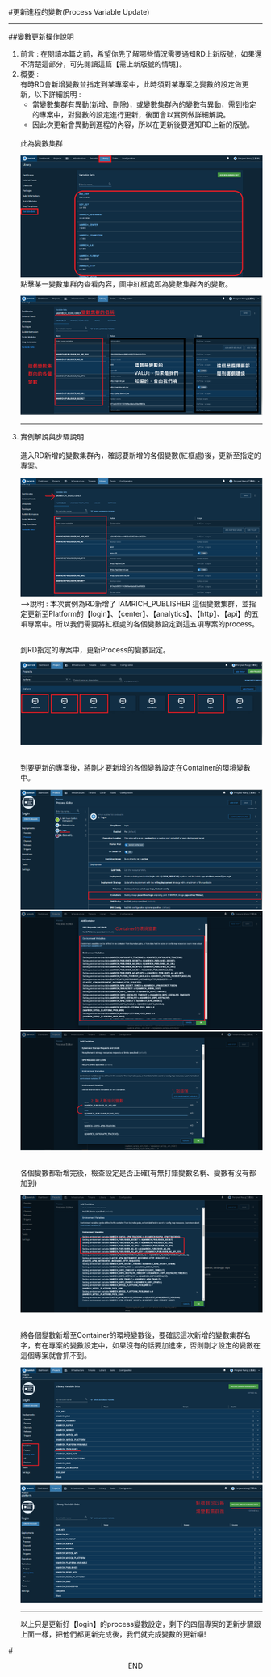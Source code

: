 #更新進程的變數(Process Variable Update)<hr>
##變數更新操作說明
<br>
<ol>
<li>前言 : 
在閱讀本篇之前，希望你先了解哪些情況需要通知RD上新版號，如果還不清楚這部分，可先閱讀這篇【需上新版號的情境】。
<li>概要 : 
<br>
有時RD會新增變數並指定到某專案中，此時須對某專案之變數的設定做更新，以下詳細說明 :
<ul>
<li>當變數集群有異動(新增、刪除)，或變數集群內的變數有異動，需到指定的專案中，對變數的設定進行更新，後面會以實例做詳細解說。
<li>因此次更新會異動到進程的內容，所以在更新後要通知RD上新的版號。
</ul>
<br>
此為變數集群

![image.png](/.attachments/image-e8303827-e6e7-48bc-8128-3ab67ac7ecdc.png)
<br>
點擊某一變數集群內查看內容，圖中紅框處即為變數集群內的變數。

![image.png](/.attachments/image-6eab03c4-d1a2-4eff-8858-1c4367d58fbb.png)

----------------------------------------------------------------------------------------------------------------------
<li> 實例解說與步驟說明
<br><br>
<Step1>進入RD新增的變數集群內，確認要新增的各個變數(紅框處)後，更新至指定的專案。

![image.png](/.attachments/image-c0061bf0-d900-4bc0-a5a6-9d05d64cbeaa.png)
-->說明 : 本次實例為RD新增了 IAMRICH_PUBLISHER 這個變數集群，並指定更新至Platform的【login】、【center】、【analytics】、【http】、【api】的五項專案中。所以我們需要將紅框處的各個變數設定到這五項專案的process。

<br>
<Step2> 到RD指定的專案中，更新Process的變數設定。

![image.png](/.attachments/image-42bcb2ca-c1d3-47b1-bab4-b437429d7e2c.png)

<br>
<Step3>到要更新的專案後，將剛才要新增的各個變數設定在Container的環境變數中。

![image.png](/.attachments/image-0d75debf-fc66-455a-9ad9-af79ce7b9090.png)
![image.png](/.attachments/image-d55ede37-cadf-4126-9479-cf9e3c795735.png)
![image.png](/.attachments/image-b79b9a61-e7ba-4a32-9246-c26556656fc5.png)

<br>
<Step4> 各個變數都新增完後，檢查設定是否正確(有無打錯變數名稱、變數有沒有都加到)

![image.png](/.attachments/image-5a021f3b-a7b0-44b8-8848-b2e527575abc.png)

<br>
<Step5> 將各個變數新增至Container的環境變數後，要確認這次新增的變數集群名字，有在專案的變數設定中，如果沒有的話要加進來，否則剛才設定的變數在這個專案就會抓不到。

![image.png](/.attachments/image-80459c60-b821-4c1f-bae2-ec950140837e.png)
![image.png](/.attachments/image-b6ce41c3-e4f3-458e-b9b1-7c713ea82c20.png)
<hr>
以上只是更新好【login】的process變數設定，剩下的四個專案的更新步驟跟上面一樣，把他們都更新完成後，我們就完成變數的更新囉!
</ol>

#<center>END</center>

